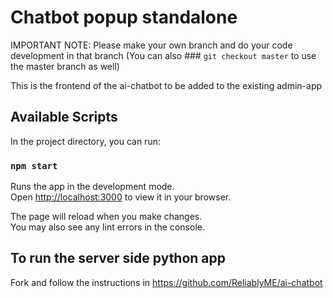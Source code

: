 # Chatbot popup standalone

IMPORTANT NOTE: Please make your own branch and do your code development in that branch (You can also ### `git checkout master` to use the master branch as well)

This is the frontend of the ai-chatbot to be added to the existing admin-app

## Available Scripts

In the project directory, you can run:

### `npm start`

Runs the app in the development mode.\
Open [http://localhost:3000](http://localhost:3000) to view it in your browser.

The page will reload when you make changes.\
You may also see any lint errors in the console.

## To run the server side python app
Fork and follow the instructions in https://github.com/ReliablyME/ai-chatbot
